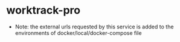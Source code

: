 # worktrack-pro
- Note: the external urls requested by this service is added to the environments of docker/local/docker-compose file

